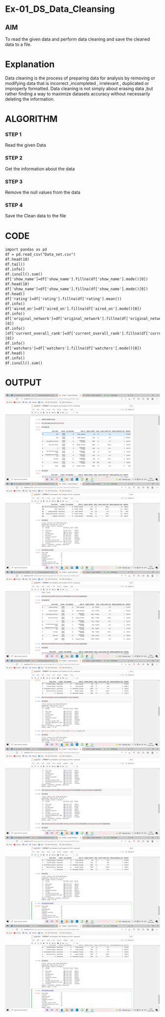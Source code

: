 # Ex-01_DS_Data_Cleansing


## AIM
To read the given data and perform data cleaning and save the cleaned data to a file. 

# Explanation
Data cleaning is the process of preparing data for analysis by removing or modifying data that is incorrect ,incompleted , irrelevant , duplicated or improperly formatted. 
Data cleaning is not simply about erasing data ,but rather finding a way to maximize datasets accuracy without necessarily deleting the information. 

# ALGORITHM
### STEP 1
Read the given Data
### STEP 2
Get the information about the data
### STEP 3
Remove the null values from the data
### STEP 4
Save the Clean data to the file


# CODE
~~~
import pandas as pd
df = pd.read_csv("Data_set.csv")
df.head(10)
df.tail()
df.info()
df.isnull().sum()
df['show_name']=df['show_name'].fillna(df['show_name'].mode()[0])
df.head(10)
df['show_name']=df['show_name'].fillna(df['show_name'].mode()[0])
df.head()
df['rating']=df['rating'].fillna(df['rating'].mean())
df.info()
df['aired_on']=df['aired_on'].fillna(df['aired_on'].mode()[0])
df.info()
df['original_network']=df['original_network'].fillna(df['original_network'].mode()[0])
df.info()
[df['current_overall_rank']=df['current_overall_rank'].fillna(df['current_overall_rank'].mode()[0])
df.info()
df['watchers']=df['watchers'].fillna(df['watchers'].mode()[0])
df.head()
df.info()
df.isnull().sum()
~~~
# OUTPUT
![output](.//o1.PNG)
![output](.//o2.PNG)
![output](.//o3.PNG)
![output](.//o4.PNG)
![output](.//o5.PNG)
![output](.//o6.PNG)
![output](.//o7.PNG)

